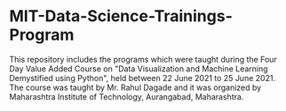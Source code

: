 # MIT-Data-Science-Trainings-Program
This repository includes the programs which were taught during the Four Day Value Added Course on "Data Visualization and Machine Learning Demystified using Python", 
held between 22 June 2021 to 25 June 2021. The course was taught by Mr. Rahul Dagade and it was organized by Maharashtra Institute of Technology, Aurangabad, Maharashtra.
